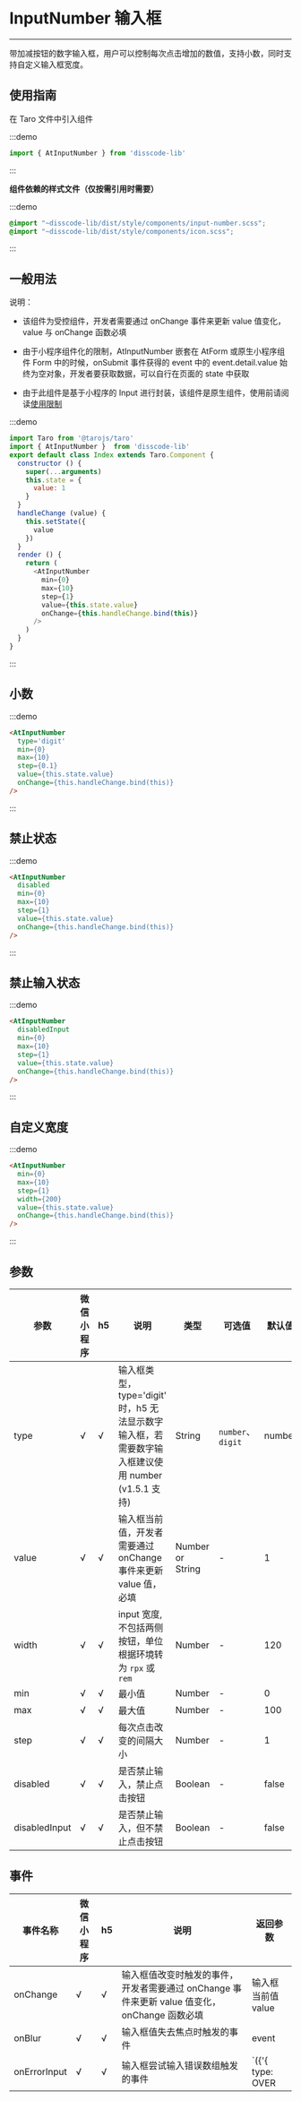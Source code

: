 # InputNumber 输入框

---
带加减按钮的数字输入框，用户可以控制每次点击增加的数值，支持小数，同时支持自定义输入框宽度。

## 使用指南

在 Taro 文件中引入组件

:::demo
```js
import { AtInputNumber } from 'disscode-lib'
```
:::

**组件依赖的样式文件（仅按需引用时需要）**

:::demo
```scss
@import "~disscode-lib/dist/style/components/input-number.scss";
@import "~disscode-lib/dist/style/components/icon.scss";
```
:::

## 一般用法

说明：

* 该组件为受控组件，开发者需要通过 onChange 事件来更新 value 值变化，value 与 onChange 函数必填

* 由于小程序组件化的限制，AtInputNumber 嵌套在 AtForm 或原生小程序组件 Form 中的时候，onSubmit 事件获得的 event 中的 event.detail.value 始终为空对象，开发者要获取数据，可以自行在页面的 state 中获取

* 由于此组件是基于小程序的 Input 进行封装，该组件是原生组件，使用前请阅读[使用限制](https://developers.weixin.qq.com/miniprogram/dev/component/native-component.html)
  
:::demo

```js
import Taro from '@tarojs/taro'
import { AtInputNumber }  from 'disscode-lib'
export default class Index extends Taro.Component {
  constructor () {
    super(...arguments)
    this.state = {
      value: 1
    }
  }
  handleChange (value) {
    this.setState({
      value
    })
  }
  render () {
    return (
      <AtInputNumber
        min={0}
        max={10}
        step={1}
        value={this.state.value}
        onChange={this.handleChange.bind(this)}
      />
    )
  }
}

```

:::

## 小数

:::demo

```html
<AtInputNumber
  type='digit'
  min={0}
  max={10}
  step={0.1}
  value={this.state.value}
  onChange={this.handleChange.bind(this)}
/>
```

:::

## 禁止状态

:::demo

```html
<AtInputNumber
  disabled
  min={0}
  max={10}
  step={1}
  value={this.state.value}
  onChange={this.handleChange.bind(this)}
/>
```

:::

## 禁止输入状态

:::demo

```html
<AtInputNumber
  disabledInput
  min={0}
  max={10}
  step={1}
  value={this.state.value}
  onChange={this.handleChange.bind(this)}
/>
```

:::

## 自定义宽度

:::demo

```html
<AtInputNumber
  min={0}
  max={10}
  step={1}
  width={200}
  value={this.state.value}
  onChange={this.handleChange.bind(this)}
/>
```

:::

## 参数

| 参数   |  微信小程序 |  h5 | 说明   | 类型    | 可选值 | 默认值   |
| ---   | ----  | ---- | ---- | ------- | ------- | ------ |
| type | √ | √ | 输入框类型，type='digit' 时，h5 无法显示数字输入框，若需要数字输入框建议使用 number (v1.5.1 支持) | String  | `number`、`digit`  | number |
| value | √ | √ | 输入框当前值，开发者需要通过 onChange 事件来更新 value 值，必填  | Number or String  | - | 1 |
| width | √ | √ | input 宽度,不包括两侧按钮，单位根据环境转为 `rpx` 或 `rem`  | Number  | - | 120 |
| min   | √ | √ | 最小值  | Number  | - | 0 |
| max   | √ | √ | 最大值  | Number | - | 100 |
| step   | √ | √ | 每次点击改变的间隔大小 | Number  | -  | 1 |
| disabled| √ | √ | 是否禁止输入，禁止点击按钮  | Boolean | - | false    |
| disabledInput | √ | √ | 是否禁止输入，但不禁止点击按钮  | Boolean | - | false    |

## 事件

| 事件名称 |  微信小程序 |  h5 | 说明  | 返回参数  |
|------- |---  |----- |---- | -------- |
| onChange | √ | √ | 输入框值改变时触发的事件，开发者需要通过 onChange 事件来更新 value 值变化，onChange 函数必填  | 输入框当前值 value  |
| onBlur | √ | √ | 输入框值失去焦点时触发的事件 | event |
| onErrorInput | √ | √ | 输入框尝试输入错误数组触发的事件 | `({'{ type: OVER | LOW | DISABLED, errorValue: number}'})` |
